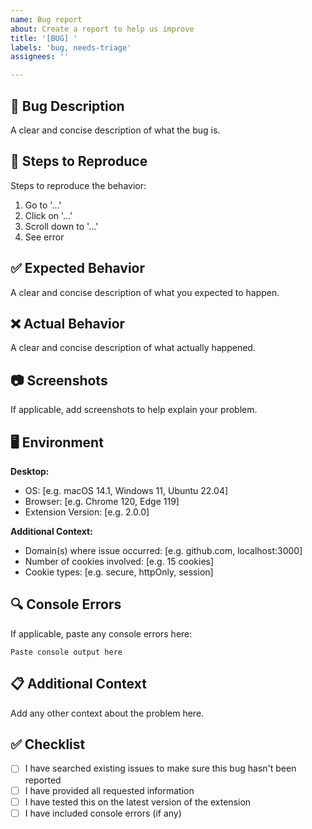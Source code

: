 ```yaml
---
name: Bug report
about: Create a report to help us improve
title: '[BUG] '
labels: 'bug, needs-triage'
assignees: ''

---
```


## 🐛 Bug Description
A clear and concise description of what the bug is.

## 🔄 Steps to Reproduce
Steps to reproduce the behavior:
1. Go to '...'
2. Click on '...'
3. Scroll down to '...'
4. See error

## ✅ Expected Behavior
A clear and concise description of what you expected to happen.

## ❌ Actual Behavior
A clear and concise description of what actually happened.

## 📷 Screenshots
If applicable, add screenshots to help explain your problem.

## 🖥️ Environment
**Desktop:**
 - OS: [e.g. macOS 14.1, Windows 11, Ubuntu 22.04]
 - Browser: [e.g. Chrome 120, Edge 119]
 - Extension Version: [e.g. 2.0.0]

**Additional Context:**
 - Domain(s) where issue occurred: [e.g. github.com, localhost:3000]
 - Number of cookies involved: [e.g. 15 cookies]
 - Cookie types: [e.g. secure, httpOnly, session]

## 🔍 Console Errors
If applicable, paste any console errors here:
```
Paste console output here
```

## 📋 Additional Context
Add any other context about the problem here.

## ✅ Checklist
- [ ] I have searched existing issues to make sure this bug hasn't been reported
- [ ] I have provided all requested information
- [ ] I have tested this on the latest version of the extension
- [ ] I have included console errors (if any)